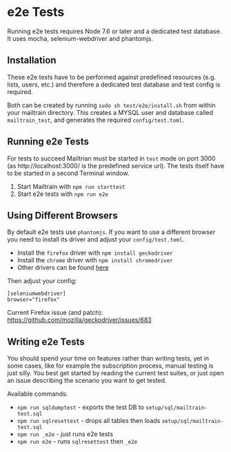 # e2e Tests

Running e2e tests requires Node 7.6 or later and a dedicated test database. It uses mocha, selenium-webdriver and phantomjs.

## Installation

These e2e tests have to be performed against predefined resources (e.g. lists, users, etc.) and therefore a dedicated test database and test config is required.

Both can be created by running `sudo sh test/e2e/install.sh` from within your mailtrain directory. This creates a MYSQL user and database called `mailtrain_test`, and generates the required `config/test.toml`.

## Running e2e Tests

For tests to succeed Mailtrian must be started in `test` mode on port 3000 (as http://localhost:3000/ is the predefined service url). The tests itself have to be started in a second Terminal window.

1. Start Mailtrain with `npm run starttest`
2. Start e2e tests with `npm run e2e`

## Using Different Browsers

By default e2e tests use `phantomjs`. If you want to use a different browser you need to install its driver and adjust your `config/test.toml`.

* Install the `firefox` driver with `npm install geckodriver`
* Install the `chrome` driver with `npm install chromedriver`
* Other drivers can be found [here](https://seleniumhq.github.io/selenium/docs/api/javascript/)

Then adjust your config:

```
[seleniumwebdriver]
browser="firefox"
```

Current Firefox issue (and patch): https://github.com/mozilla/geckodriver/issues/683

## Writing e2e Tests

You should spend your time on features rather than writing tests, yet in some cases, like for example the subscription process, manual testing is just silly. You best get started by reading the current test suites, or just open an issue describing the scenario you want to get tested.

Available commands:

* `npm run sqldumptest` - exports the test DB to `setup/sql/mailtrain-test.sql`
* `npm run sqlresettest` - drops all tables then loads `setup/sql/mailtrain-test.sql`
* `npm run _e2e` - just runs e2e tests
* `npm run e2e` - runs `sqlresettest` then `_e2e`
